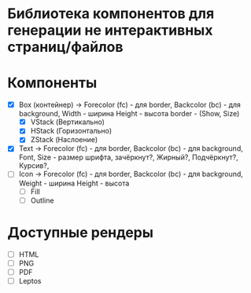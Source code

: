 # Библиотека компонентов для генерации не интерактивных страниц/файлов

# Компоненты
* [x] Box (контейнер) ->
Forecolor (fc) - для border,
Backcolor (bc) - для background,
Width - ширина
Height - высота
border - (Show, Size)
  * [x] VStack (Вертикально)
  * [x] HStack (Горизонтально)
  * [x] ZStack (Наслоение)
* [x] Text ->
Forecolor (fc) - для border,
Backcolor (bc) - для background,
Font,
Size - размер шрифта,
зачёркнут?,
Жирный?,
Подчёркнут?,
Курсив?,
* [ ] Icon ->
Forecolor (fc) - для border,
Backcolor (bc) - для background,
Weight - ширина
Height - высота
  * [ ] Fill
  * [ ] Outline

# Доступные рендеры
* [ ] HTML
* [ ] PNG
* [ ] PDF
* [ ] Leptos

